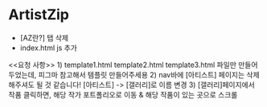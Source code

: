 # ArtistZip

- [AZ란?] 탭 삭제
- index.html js 추가

<<요청 사항>>
1)
template1.html
template2.html
template3.html
파일만 만들어두었는데, 피그마 참고해서 템플릿 만들어주세용
2)
nav바에 [아티스트] 페이지는 삭제해주셔도 될 것 같습니다!
[아티스트] -> [갤러리]로 이름 변경
3)
[갤러리]페이지에서 작품 클릭하면, 해당 작가 포트폴리오로 이동 & 해당 작품이 있는 곳으로 스크롤
